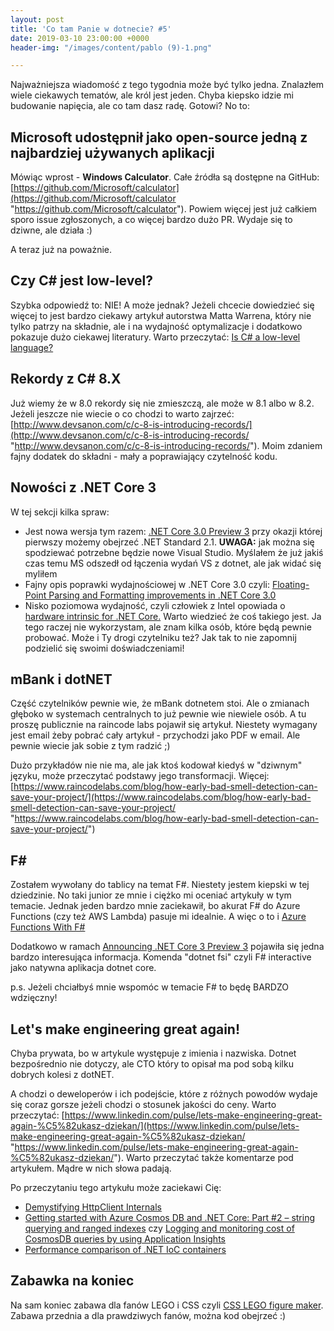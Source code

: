 ```yaml
---
layout: post
title: 'Co tam Panie w dotnecie? #5'
date: 2019-03-10 23:00:00 +0000
header-img: "/images/content/pablo (9)-1.png"

---
```

Najważniejsza wiadomość z tego tygodnia może być tylko jedna. Znalazłem wiele ciekawych tematów, ale król jest jeden. Chyba kiepsko idzie mi budowanie napięcia, ale co tam dasz radę. Gotowi? No to:

## Microsoft udostępnił jako open-source jedną z najbardziej używanych aplikacji

Mówiąc wprost - **Windows Calculator**. Całe źródła są dostępne na GitHub: [https://github.com/Microsoft/calculator](https://github.com/Microsoft/calculator "https://github.com/Microsoft/calculator"). Powiem więcej jest już całkiem sporo issue zgłoszonych, a co więcej bardzo dużo PR. Wydaje się to dziwne, ale działa :)

A teraz już na poważnie.

## Czy C# jest low-level?

Szybka odpowiedź to: NIE! A może jednak? Jeżeli chcecie dowiedzieć się więcej to jest bardzo ciekawy artykuł autorstwa Matta Warrena, który nie tylko patrzy na składnie, ale i na wydajność optymalizacje i dodatkowo pokazuje dużo ciekawej literatury. Warto przeczytać: [Is C# a low-level language?](https://mattwarren.org/2019/03/01/Is-CSharp-a-low-level-language/)

## Rekordy z C# 8.X

Już wiemy że w 8.0 rekordy się nie zmieszczą, ale może w 8.1 albo w 8.2. Jeżeli jeszcze nie wiecie o co chodzi to warto zajrzeć: [http://www.devsanon.com/c/c-8-is-introducing-records/](http://www.devsanon.com/c/c-8-is-introducing-records/ "http://www.devsanon.com/c/c-8-is-introducing-records/"). Moim zdaniem fajny dodatek do składni - mały a poprawiający czytelność kodu.

## Nowości z .NET Core 3

W tej sekcji kilka spraw:

* Jest nowa wersja tym razem: [.NET Core 3.0 Preview 3](https://devblogs.microsoft.com/dotnet/announcing-net-core-3-preview-3/) przy okazji której pierwszy możemy obejrzeć .NET Standard 2.1. **UWAGA:** jak można się spodziewać potrzebne będzie nowe Visual Studio. Myślałem że już jakiś czas temu MS odszedł od łączenia wydań VS z dotnet, ale jak widać się myliłem
* Fajny opis poprawki wydajnościowej w .NET Core 3.0 czyli: [Floating-Point Parsing and Formatting improvements in .NET Core 3.0](https://devblogs.microsoft.com/dotnet/floating-point-parsing-and-formatting-improvements-in-net-core-3-0/)
* Nisko poziomowa wydajność, czyli człowiek z Intel opowiada o [hardware intrinsic for .NET Core.](https://fiigii.com/2019/03/03/Hardware-intrinsic-in-NET-Core-3-0-Introduction/) Warto wiedzieć że coś takiego jest. Ja tego raczej nie wykorzystam, ale znam kilka osób, które będą pewnie probować. Może i Ty drogi czytelniku też? Jak tak to nie zapomnij podzielić się swoimi doświadczeniami!

## mBank i dotNET

Część czytelników pewnie wie, że mBank dotnetem stoi. Ale o zmianach głęboko w systemach centralnych to już pewnie wie niewiele osób. A tu proszę publicznie na raincode labs pojawił się artykuł. Niestety wymagany jest email żeby pobrać cały artykuł - przychodzi jako PDF w email. Ale pewnie wiecie jak sobie z tym radzić ;)

Dużo przykładów nie nie ma, ale jak ktoś kodował kiedyś w "dziwnym" języku, może przeczytać podstawy jego transformacji. Więcej: [https://www.raincodelabs.com/blog/how-early-bad-smell-detection-can-save-your-project/](https://www.raincodelabs.com/blog/how-early-bad-smell-detection-can-save-your-project/ "https://www.raincodelabs.com/blog/how-early-bad-smell-detection-can-save-your-project/")

## F#

Zostałem wywołany do tablicy na temat F#. Niestety jestem kiepski w tej dziedzinie. No taki junior ze mnie i ciężko mi oceniać artykuły w tym temacie. Jednak jeden bardzo mnie zaciekawił, bo akurat F# do Azure Functions (czy też AWS Lambda) pasuje mi idealnie. A więc o to i [Azure Functions With F#](https://www.aaron-powell.com/posts/2019-03-05-azure-functions-with-fsharp/)

Dodatkowo w ramach [Announcing .NET Core 3 Preview 3](https://devblogs.microsoft.com/dotnet/announcing-net-core-3-preview-3/) pojawiła się jedna bardzo interesująca informacja. Komenda "dotnet fsi" czyli F# interactive jako natywna aplikacja dotnet core. 

p.s. Jeżeli chciałbyś mnie wspomóc w temacie F# to będę BARDZO wdzięczny!

## Let's make engineering great again!

Chyba prywata, bo w artykule występuje z imienia i nazwiska. Dotnet bezpośrednio nie dotyczy, ale CTO który to opisał ma pod sobą kilku dobrych kolesi z dotNET.

A chodzi o deweloperów i ich podejście, które z różnych powodów wydaje się coraz gorsze jeżeli chodzi o stosunek jakości do ceny. Warto przeczytać: [https://www.linkedin.com/pulse/lets-make-engineering-great-again-%C5%82ukasz-dziekan/](https://www.linkedin.com/pulse/lets-make-engineering-great-again-%C5%82ukasz-dziekan/ "https://www.linkedin.com/pulse/lets-make-engineering-great-again-%C5%82ukasz-dziekan/"). Warto przeczytać także komentarze pod artykułem. Mądre w nich słowa padają.

Po przeczytaniu tego artykułu może zaciekawi Cię:

* [Demystifying HttpClient Internals](https://www.stevejgordon.co.uk/demystifying-httpclient-internals-sendasync-flow-for-httprequestmessage)
* [Getting started with Azure Cosmos DB and .NET Core: Part #2 – string querying and ranged indexes](https://jeremylindsayni.wordpress.com/2019/03/03/getting-started-with-azure-cosmos-db-and-net-core-part-2-string-querying-and-ranged-indexes/) czy [Logging and monitoring cost of CosmosDB queries by using Application Insights](https://www.jankowskimichal.pl/en/2019/03/logging-and-monitoring-cost-of-cosmosdb-queries-by-using-application-insights/)
* [Performance comparison of .NET IoC containers](https://github.com/danielpalme/IocPerformance)

## Zabawka na koniec

Na sam koniec zabawa dla fanów LEGO i CSS czyli [CSS LEGO figure maker](https://codepen.io/joshbader/full/MZMzjr). Zabawa przednia a dla prawdziwych fanów, można kod obejrzeć :)
